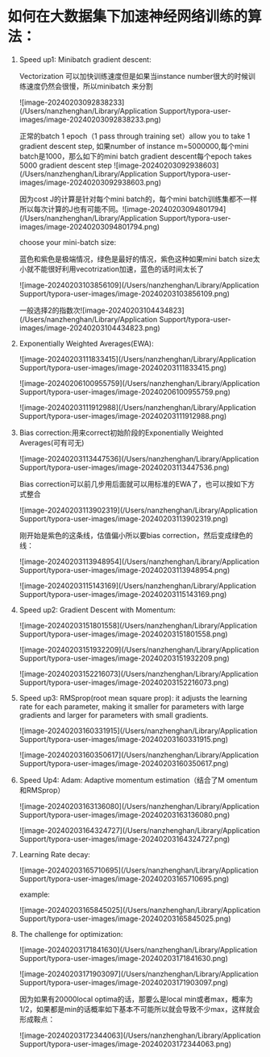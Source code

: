 # 如何在大数据集下加速神经网络训练的算法：

1. Speed up1: Minibatch gradient descent:

   Vectorization 可以加快训练速度但是如果当instance number很大的时候训练速度仍然会很慢，所以minibatch 来分割

   ![image-20240203092838233](/Users/nanzhenghan/Library/Application Support/typora-user-images/image-20240203092838233.png)

   正常的batch 1 epoch（1 pass through training set）allow you to take 1 gradient descent step, 如果number of instance m=5000000,每个mini batch是1000，那么如下的mini batch gradient descent每个epoch takes 5000 gradient descent step ![image-20240203092938603](/Users/nanzhenghan/Library/Application Support/typora-user-images/image-20240203092938603.png)

   因为cost J的计算是针对每个mini batch的，每个mini batch训练集都不一样所以每次计算的J也有可能不同。![image-20240203094801794](/Users/nanzhenghan/Library/Application Support/typora-user-images/image-20240203094801794.png)

   choose your mini-batch size:

   蓝色和紫色是极端情况，绿色是最好的情况，紫色这种如果mini batch size太小就不能很好利用vecotrization加速，蓝色的话时间太长了

   ![image-20240203103856109](/Users/nanzhenghan/Library/Application Support/typora-user-images/image-20240203103856109.png)

   一般选择2的指数次![image-20240203104434823](/Users/nanzhenghan/Library/Application Support/typora-user-images/image-20240203104434823.png)

   

   

   

2. Exponentially Weighted Averages(EWA):

   ![image-20240203111833415](/Users/nanzhenghan/Library/Application Support/typora-user-images/image-20240203111833415.png)

   ![image-20240206100955759](/Users/nanzhenghan/Library/Application Support/typora-user-images/image-20240206100955759.png)

   ![image-20240203111912988](/Users/nanzhenghan/Library/Application Support/typora-user-images/image-20240203111912988.png)

   

3. Bias correction:用来correct初始阶段的Exponentially Weighted Averages(可有可无)

   ![image-20240203113447536](/Users/nanzhenghan/Library/Application Support/typora-user-images/image-20240203113447536.png)

   Bias correction可以前几步用后面就可以用标准的EWA了，也可以按如下方式整合

   ![image-20240203113902319](/Users/nanzhenghan/Library/Application Support/typora-user-images/image-20240203113902319.png)

   刚开始是紫色的这条线，估值偏小所以要bias correction，然后变成绿色的线：

   ![image-20240203113948954](/Users/nanzhenghan/Library/Application Support/typora-user-images/image-20240203113948954.png)

   ![image-20240203115143169](/Users/nanzhenghan/Library/Application Support/typora-user-images/image-20240203115143169.png)

4. Speed up2: Gradient Descent with Momentum:

   ![image-20240203151801558](/Users/nanzhenghan/Library/Application Support/typora-user-images/image-20240203151801558.png)

   ![image-20240203151932209](/Users/nanzhenghan/Library/Application Support/typora-user-images/image-20240203151932209.png)

   ![image-20240203152216073](/Users/nanzhenghan/Library/Application Support/typora-user-images/image-20240203152216073.png)

5. Speed up3: RMSprop(root mean square prop):  it adjusts the learning rate for each parameter, making it smaller for parameters with large gradients and larger for parameters with small gradients.

   ![image-20240203160331915](/Users/nanzhenghan/Library/Application Support/typora-user-images/image-20240203160331915.png)

   ![image-20240203160350617](/Users/nanzhenghan/Library/Application Support/typora-user-images/image-20240203160350617.png)

   

6. Speed Up4: Adam: Adaptive momentum estimation（结合了M omentum和RMSprop）

   ![image-20240203163136080](/Users/nanzhenghan/Library/Application Support/typora-user-images/image-20240203163136080.png)

   ![image-20240203164324727](/Users/nanzhenghan/Library/Application Support/typora-user-images/image-20240203164324727.png)

7. Learning Rate decay:

   ![image-20240203165710695](/Users/nanzhenghan/Library/Application Support/typora-user-images/image-20240203165710695.png)

   example:

   ![image-20240203165845025](/Users/nanzhenghan/Library/Application Support/typora-user-images/image-20240203165845025.png)

8. The challenge for optimization:

   ![image-20240203171841630](/Users/nanzhenghan/Library/Application Support/typora-user-images/image-20240203171841630.png)

   ![image-20240203171903097](/Users/nanzhenghan/Library/Application Support/typora-user-images/image-20240203171903097.png)

   因为如果有20000local optima的话，那要么是local min或者max，概率为1/2，如果都是min的话概率如下基本不可能所以就会导致不少max，这样就会形成鞍点：

   ![image-20240203172344063](/Users/nanzhenghan/Library/Application Support/typora-user-images/image-20240203172344063.png)

   

   